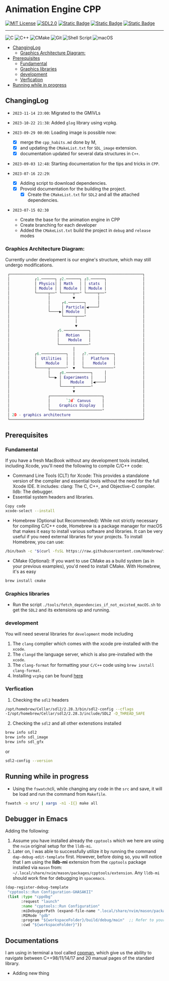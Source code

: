 # Animation Engine CPP

[![MIT License](https://img.shields.io/badge/License-MIT-blue)](https://github.com/Ghasak/AnimationEngineCPP/blob/main/LICENSE)
[![SDL2.0](https://img.shields.io/badge/SDL-2.0-yellow)](https://www.libsdl.org)
[![Static Badge](https://img.shields.io/badge/clang--format-formatter-red)](https://clang.llvm.org/docs/ClangFormat.html)
[![Static Badge](https://img.shields.io/badge/make-C%2B%2B%20Build%20Systems-blue)](https://github.com/wkusnierczyk/make)
[![Static Badge](https://img.shields.io/badge/Ninja-C%2B%2B%20Build%20Systems-red)](https://github.com/ninja-build/ninja)

---

![C](https://img.shields.io/badge/c-%2300599C.svg?style=for-the-badge&logo=c&logoColor=white)
![C++](https://img.shields.io/badge/c++-%2300599C.svg?style=for-the-badge&logo=c%2B%2B&logoColor=white)
![CMake](https://img.shields.io/badge/CMake-%23008FBA.svg?style=for-the-badge&logo=cmake&logoColor=white)
![Git](https://img.shields.io/badge/git-%23F05033.svg?style=for-the-badge&logo=git&logoColor=white)
![Shell Script](https://img.shields.io/badge/shell_script-%23121011.svg?style=for-the-badge&logo=gnu-bash&logoColor=white)
![macOS](https://img.shields.io/badge/mac%20os-000000?style=for-the-badge&logo=macos&logoColor=F0F0F0)

- [ChangingLog](#changinglog)
  - [Graphics Architecture Diagram:](#graphics-architecture-diagram)
- [Prerequisites](#prerequisites)
  - [Fundamental](#fundamental)
  - [Graphics libraries](#graphics-libraries)
  - [development](#development)
  - [Verfication](#verfication)
- [Running while in progress](#running-while-in-progress)

<!-- vim-markdown-toc -->

## ChangingLog

- `2023-11-14 23:00`: Migrated to the GMIVLs
- `2023-10-22 21:38`: Added `glog` library using vcpkg.
- `2023-09-29 00:00`: Loading image is possible now:

  - [x] merge the `cpp_habits.md` done by M,
  - [x] and updating the `CMakeList.txt` for `SDL_image` extension.
  - [x] documentation updated for several data structures in `C++`.

- `2023-09-03 12:48`: Starting documentation for the tips and tricks in `CPP`.
- `2023-07-16 22:29`:

  - [x] Adding script to download dependencies.
  - [x] Provoid documentation for the building the project.
    - [x] Create the `CMakeList.txt` for `SDL2` and all the attached dependencies.

- `2023-07-15 02:30`
  - Create the base for the animation engine in CPP
  - Create branching for each developer
  - Added the `CMakeList.txt` build the project in `debug` and `release` modes

### Graphics Architecture Diagram:

Currently under development is our engine's structure, which may still undergo
modifications.

```lua
 ┌───────────────────────────────────────────────────────────┐
 │           ┌1.──────┐ ┌2.──────┐ ┌3.──────┐                │
 │           │ Physics│ │ Math   │ │ stats  │                │
 │           │ Module │ │ Module │ │ Module │                │
 │           └─────┬──* └─────┬──* └─────┬──*                │
 │                 │          ▼          │                   │
 │                 │     ┌4.───────┐     │                   │
 │                 │     │ Particle│◀────┘                   │
 │                 └────▶│ Module  │                         │
 │                       └─────┬───*                         │
 │                             │                             │
 │                             ▼                             │
 │                     ┌5.───────────┐                       │
 │                     │   Motion    │                       │
 │                     │    Module   │                       │
 │                     └─────────────*                       │
 │                            │                              │
 │           ┌6.───────────┐  │   ┌7.───────────┐            │
 │           │  Utilities  │  │   │   Platform  │            │
 │           │    Module   │  │   │    Module   │            │
 │           └─────┬───────*  ▼   └─────────────*            │
 │                 │    ┌8.───────────┐     │                │
 │                 └──▶ │ Experiments │     │                │
 │                      │    Module   │◀────┘                │
 │                      └─────┬───────*                      │
 │                            ▼                              │
 │                 ┌───────────────────────┐                 │
 │                 │       `2d` Canvus     │                 │
 │                 │    Graphics Display   │                 │
 │                 └───────────────────────*                 │
 │ 2D - graphics architecture                                │
 └───────────────────────────────────────────────────────────┘
```

## Prerequisites

### Fundamental

If you have a fresh MacBook without any development tools installed, including
Xcode, you'll need the following to compile C/C++ code:

- Command Line Tools (CLT) for Xcode: This provides a standalone version of the
  compiler and essential tools without the need for the full Xcode IDE. It
  includes: clang: The C, C++, and Objective-C compiler. lldb: The debugger.
- Essential system headers and libraries.

```bash
Copy code
xcode-select --install
```

- Homebrew (Optional but Recommended): While not strictly necessary for
  compiling C/C++ code, Homebrew is a package manager for macOS that makes it
  easy to install various software and libraries. It can be very useful if you
  need external libraries for your projects. To install Homebrew, you can use:

```bash
/bin/bash -c "$(curl -fsSL https://raw.githubusercontent.com/Homebrew/install/HEAD/install.sh)"
```

- CMake (Optional): If you want to use CMake as a build system (as in your
  previous examples), you'd need to install CMake. With Homebrew, it's as easy

```bash
brew install cmake
```

### Graphics libraries

- Run the script `./tools/fetch_dependencies_if_not_existed_macOS.sh` to get
  the `SDL2` and its extensions up and running.

### development

You will need several libraries for `development` mode including

1. The `clang` complier which comes with the xcode pre-installed with the `xcode`.
2. The `clangd` the language server, which is also pre-installed with the `xcode`.
3. The `clang-format` for formatting your `C/C++` code using `brew install clang-format`.
4. Installing `vcpkg` can be found [here](./docs/vcpkg_premier/vcpkg_fundamentals.md)

### Verfication

1. Checking the `sdl2` headers

```sh
/opt/homebrew/Cellar/sdl2/2.28.3/bin/sdl2-config --cflags
-I/opt/homebrew/Cellar/sdl2/2.28.3/include/SDL2 -D_THREAD_SAFE
```

2. Checking the `sdl2` and all other extenstions installed

```sh
brew info sdl2
brew info sdl_image
brew info sdl_gfx
```

or

```sh
sdl2-config --version
```

## Running while in progress

- Using the `fswatch`cli, while changing any code in the `src` and save, it
  will be load and run the command from `Makefile`.

```sh
fswatch -o src/ | xargs -n1 -I{} make all
```

## Debugger in Emacs

Adding the following:

1. Assume you have installed already the `cpptools` which we here are using the `nvim` original setup for the `lldb-mi`.
2. Later on, I was able to successfully utilize it by running the command
   `dap-debug-edit-template` first. However, before doing so, you will notice that
   I am using the **lldb-mi** extension from the `cpptools` package installed via
   `mason` from: `~/.local/share/nvim/mason/packages/cpptools/extension`. Any
   `lldb-mi` should work fine for debugging in `spacemacs`.

```lisp
(dap-register-debug-template
 "cpptools::Run Configuration-GHASAKII"
 (list :type "cppdbg"
       :request "launch"
       :name "cpptools::Run Configuration"
       :miDebuggerPath (expand-file-name ".local/share/nvim/mason/packages/cpptools/extension/debugAdapters/lldb-mi/bin/lldb-mi" "~")
       :MIMode "gdb"
       :program "${workspaceFolder}/build/debug/main"  ;; Refer to your binary here
       :cwd "${workspaceFolder}"))

```

## Documentations

I am using in terminal a tool called
[cppman](https://github.com/aitjcize/cppman), which give us the ability to
navigate between C++98/11/14/17 and 20 manual pages of the standard library.
- Adding new thing
